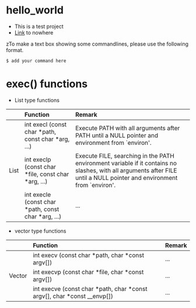 # hello_world
* This is a test project
* [Link](./README.md) to nowhere 

zTo make a text box showing some commandlines, please use the following format. 
```
$ add your command here
```

# exec() functions
* List type functions

|          |      Function                                            |  Remark                   |
|:--------:|:---------------------------------------------------------|:--------------------------|
|          | int execl (const char *path, const char *arg, ...)       | Execute PATH with all arguments after PATH until a NULL pointer and environment from `environ'. |
|   List   | int execlp (const char *file, const char *arg, ...)      | Execute FILE, searching in the PATH environment variable if it contains no slashes, with all arguments after FILE until a NULL pointer and environment from `environ'. |
|          | int execle (const char *path, const char *arg, ...)      | ...                       |

* vector type functions

|          |      Function                                            |  Remark                   |
|:--------:|:---------------------------------------------------------|:--------------------------|
|          | int execv (const char *path, char *const argv[])         | ...                       |
|  Vector  | int execvp (const char *file, char *const argv[])        | ...                       |
|          | int execve (const char *path, char *const argv[], char *const __envp[])  | ...                       |
